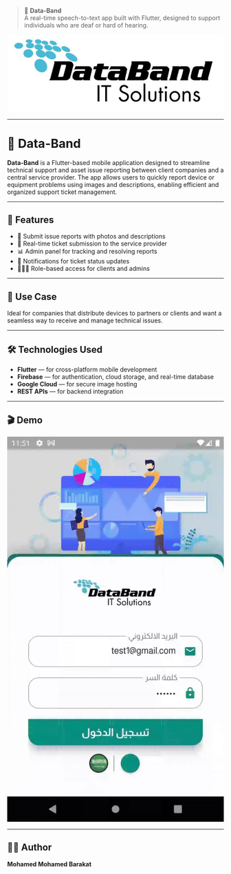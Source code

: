 > 📱 **Data-Band**  
> A real-time speech-to-text app built with Flutter, designed to support individuals who are deaf or hard of hearing.

![Banner](images/Logo.jpg)

---
# 📱 Data-Band

**Data-Band** is a Flutter-based mobile application designed to streamline technical support and asset issue reporting between client companies and a central service provider. The app allows users to quickly report device or equipment problems using images and descriptions, enabling efficient and organized support ticket management.

---

## 🚀 Features

- 📸 Submit issue reports with photos and descriptions  
- 📨 Real-time ticket submission to the service provider  
- 📊 Admin panel for tracking and resolving reports  
- 🔔 Notifications for ticket status updates  
- 🧑‍🤝‍🧑 Role-based access for clients and admins

---

## 🎯 Use Case

Ideal for companies that distribute devices to partners or clients and want a seamless way to receive and manage technical issues.

---

## 🛠️ Technologies Used

- **Flutter** — for cross-platform mobile development  
- **Firebase** — for authentication, cloud storage, and real-time database  
- **Google Cloud** — for secure image hosting  
- **REST APIs** — for backend integration

---

## 🎬 Demo

![App Demo](images/OverView.gif)

---
## 🧑‍💻 Author

**Mohamed Mohamed Barakat**  

